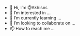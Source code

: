 - 👋 Hi, I’m @Akhisns
- 👀 I’m interested in ...
- 🌱 I’m currently learning ...
- 💞️ I’m looking to collaborate on ...
- 📫 How to reach me ...

<!---
Akhisns/Akhisns is a ✨ special ✨ repository because its `README.md` (this file) appears on your GitHub profile.
You can click the Preview link to take a look at your changes.
--->
